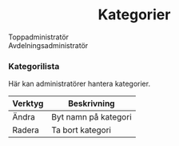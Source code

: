 <center>
<i class="ui icon tag huge"></i>
<h1>Kategorier</h1>
</center>

<i class="ui icon unlock"></i> Toppadministratör<br>
<i class="ui icon unlock"></i> Avdelningsadministratör

### Kategorilista

Här kan administratörer hantera kategorier.


Verktyg | Beskrivning
---- | -----------
<i class="ui icon pencil"></i> Ändra | Byt namn på kategori
<i class="ui icon trash"></i> Radera | Ta bort kategori

